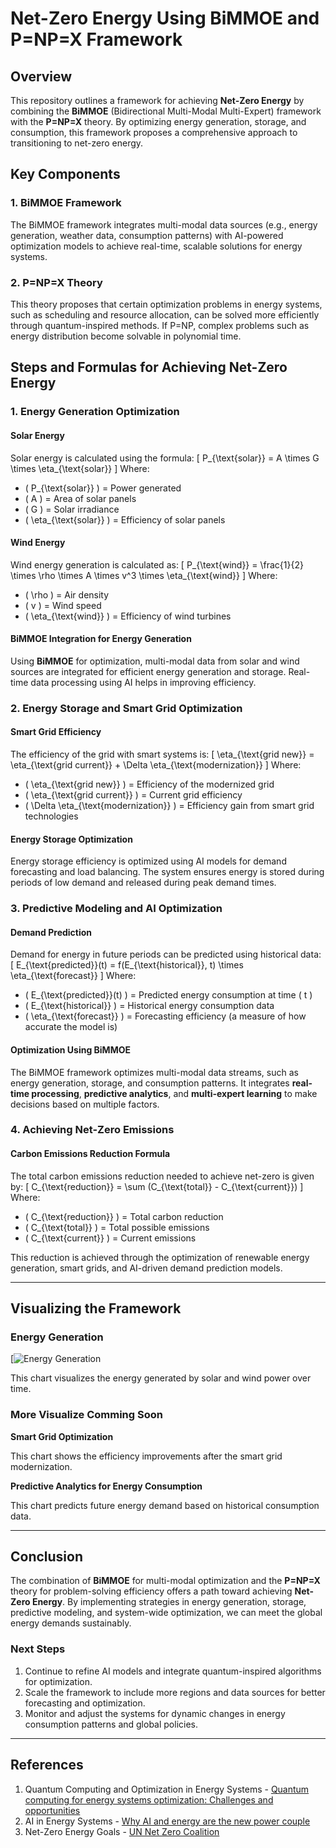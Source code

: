 # Net-Zero Energy Using BiMMOE and P=NP=X Framework

## Overview
This repository outlines a framework for achieving **Net-Zero Energy** by combining the **BiMMOE** (Bidirectional Multi-Modal Multi-Expert) framework with the **P=NP=X** theory. By optimizing energy generation, storage, and consumption, this framework proposes a comprehensive approach to transitioning to net-zero energy.

## Key Components
### 1. **BiMMOE Framework**
The BiMMOE framework integrates multi-modal data sources (e.g., energy generation, weather data, consumption patterns) with AI-powered optimization models to achieve real-time, scalable solutions for energy systems.

### 2. **P=NP=X Theory**
This theory proposes that certain optimization problems in energy systems, such as scheduling and resource allocation, can be solved more efficiently through quantum-inspired methods. If P=NP, complex problems such as energy distribution become solvable in polynomial time.

## Steps and Formulas for Achieving Net-Zero Energy

### **1. Energy Generation Optimization**
#### **Solar Energy**
Solar energy is calculated using the formula:
\[ P_{\text{solar}} = A \times G \times \eta_{\text{solar}} \]
Where:
- \( P_{\text{solar}} \) = Power generated
- \( A \) = Area of solar panels
- \( G \) = Solar irradiance
- \( \eta_{\text{solar}} \) = Efficiency of solar panels

#### **Wind Energy**
Wind energy generation is calculated as:
\[ P_{\text{wind}} = \frac{1}{2} \times \rho \times A \times v^3 \times \eta_{\text{wind}} \]
Where:
- \( \rho \) = Air density
- \( v \) = Wind speed
- \( \eta_{\text{wind}} \) = Efficiency of wind turbines

#### **BiMMOE Integration for Energy Generation**
Using **BiMMOE** for optimization, multi-modal data from solar and wind sources are integrated for efficient energy generation and storage. Real-time data processing using AI helps in improving efficiency.

### **2. Energy Storage and Smart Grid Optimization**
#### **Smart Grid Efficiency**
The efficiency of the grid with smart systems is:
\[ \eta_{\text{grid new}} = \eta_{\text{grid current}} + \Delta \eta_{\text{modernization}} \]
Where:
- \( \eta_{\text{grid new}} \) = Efficiency of the modernized grid
- \( \eta_{\text{grid current}} \) = Current grid efficiency
- \( \Delta \eta_{\text{modernization}} \) = Efficiency gain from smart grid technologies

#### **Energy Storage Optimization**
Energy storage efficiency is optimized using AI models for demand forecasting and load balancing. The system ensures energy is stored during periods of low demand and released during peak demand times.

### **3. Predictive Modeling and AI Optimization**
#### **Demand Prediction**
Demand for energy in future periods can be predicted using historical data:
\[ E_{\text{predicted}}(t) = f(E_{\text{historical}}, t) \times \eta_{\text{forecast}} \]
Where:
- \( E_{\text{predicted}}(t) \) = Predicted energy consumption at time \( t \)
- \( E_{\text{historical}} \) = Historical energy consumption data
- \( \eta_{\text{forecast}} \) = Forecasting efficiency (a measure of how accurate the model is)

#### **Optimization Using BiMMOE**
The BiMMOE framework optimizes multi-modal data streams, such as energy generation, storage, and consumption patterns. It integrates **real-time processing**, **predictive analytics**, and **multi-expert learning** to make decisions based on multiple factors.

### **4. Achieving Net-Zero Emissions**
#### **Carbon Emissions Reduction Formula**
The total carbon emissions reduction needed to achieve net-zero is given by:
\[ C_{\text{reduction}} = \sum (C_{\text{total}} - C_{\text{current}}) \]
Where:
- \( C_{\text{reduction}} \) = Total carbon reduction
- \( C_{\text{total}} \) = Total possible emissions
- \( C_{\text{current}} \) = Current emissions

This reduction is achieved through the optimization of renewable energy generation, smart grids, and AI-driven demand prediction models.

---

## Visualizing the Framework

### **Energy Generation**
[![Energy Generation](https://claude.site/artifacts/051bc460-efa6-4038-b916-6d6f64d5d35d)

This chart visualizes the energy generated by solar and wind power over time.

### More Visualize Comming Soon
**Smart Grid Optimization**


This chart shows the efficiency improvements after the smart grid modernization.

**Predictive Analytics for Energy Consumption**


This chart predicts future energy demand based on historical consumption data.

---

## Conclusion
The combination of **BiMMOE** for multi-modal optimization and the **P=NP=X** theory for problem-solving efficiency offers a path toward achieving **Net-Zero Energy**. By implementing strategies in energy generation, storage, predictive modeling, and system-wide optimization, we can meet the global energy demands sustainably.

### **Next Steps**
1. Continue to refine AI models and integrate quantum-inspired algorithms for optimization.
2. Scale the framework to include more regions and data sources for better forecasting and optimization.
3. Monitor and adjust the systems for dynamic changes in energy consumption patterns and global policies.

---

## References
1. Quantum Computing and Optimization in Energy Systems - [Quantum computing for energy systems optimization: Challenges and opportunities](https://arxiv.org/abs/2003.00254)
2. AI in Energy Systems - [Why AI and energy are the new power couple](https://www.iea.org/commentaries/why-ai-and-energy-are-the-new-power-couple)
3. Net-Zero Energy Goals - [UN Net Zero Coalition](https://www.un.org/en/climatechange/net-zero-coalition)
